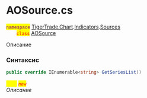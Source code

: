 
# AOSource.cs
<mark style="color:purple;">`namespace`</mark> [TigerTrade.Chart](../../../../../TigerTrade.Chart.md).[Indicators](../../../../../TigerTrade.Chart/Indicators.md).[Sources](../../../../../TigerTrade.Chart/Indicators/Sources.md)  
&nbsp;&nbsp;&nbsp;&nbsp;&nbsp;&nbsp;&nbsp;<mark style="color:red;">`class`</mark> [AOSource](../../AOSource.cs.md)

Описание

### Синтаксис
```csharp
public override IEnumerable<string> GetSeriesList()
```

<mark style="color:yellow;">`List`</mark> <mark style="color:red;">*`new`*</mark>  
 *Описание*  
  

                    
                    